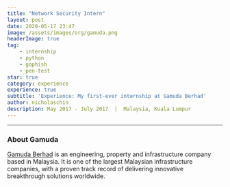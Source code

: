 ```yaml
---
title: "Network Security Intern" 
layout: post 
date: 2020-05-17 23:47
image: /assets/images/org/gamuda.png
headerImage: true
tag: 
    - internship
    - python
    - gophish
    - pen-test
star: true
category: experience
experience: true
subtitle: 'Experience: My first-ever internship at Gamuda Berhad'
author: nicholaschin
description: May 2017 - July 2017  |  Malaysia, Kuala Lumpur
--- 
```


<hr/>


### About Gamuda
<a href="https://gamuda.com.my/"> Gamuda Berhad</a> is an engineering, property and infrastructure company based in Malaysia. It is one of the largest Malaysian infrastructure companies, with a proven track record of delivering innovative breakthrough solutions worldwide.

 
